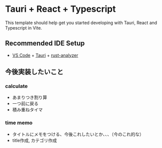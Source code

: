 # Tauri + React + Typescript

This template should help get you started developing with Tauri, React and Typescript in Vite.

## Recommended IDE Setup

- [VS Code](https://code.visualstudio.com/) + [Tauri](https://marketplace.visualstudio.com/items?itemName=tauri-apps.tauri-vscode) + [rust-analyzer](https://marketplace.visualstudio.com/items?itemName=rust-lang.rust-analyzer)

## 今後実装したいこと
### calculate
- あまりつき割り算
- 一つ前に戻る
- 積み重ねタイマ
### time memo
- タイトルにメモをつける、今後これしたいとか、、、（今のこれ的な）
- title作成, カテゴリ作成

